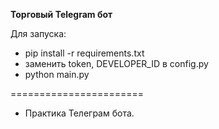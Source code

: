 <b>Торговый Telegram бот</b>

Для запуска:
- pip install -r requirements.txt
- заменить token, DEVELOPER_ID в config.py
- python main.py

======================= 
- Практика Телеграм бота.
